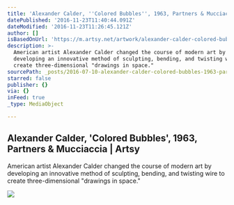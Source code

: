 ```yaml
---
title: 'Alexander Calder, ''Colored Bubbles'', 1963, Partners & Mucciaccia | Artsy'
datePublished: '2016-11-23T11:40:44.091Z'
dateModified: '2016-11-23T11:26:45.121Z'
author: []
isBasedOnUrl: 'https://m.artsy.net/artwork/alexander-calder-colored-bubbles'
description: >-
  American artist Alexander Calder changed the course of modern art by
  developing an innovative method of sculpting, bending, and twisting wire to
  create three-dimensional "drawings in space."
sourcePath: _posts/2016-07-10-alexander-calder-colored-bubbles-1963-partners-and-muccia.md
starred: false
publisher: {}
via: {}
inFeed: true
_type: MediaObject

---
```

<article style=""><h1>Alexander Calder, 'Colored Bubbles', 1963, Partners &amp; Mucciaccia | Artsy</h1><p>American artist Alexander Calder changed the course of modern art by developing an innovative method of sculpting, bending, and twisting wire to create three-dimensional "drawings in space."</p><img src="https://d32dm0rphc51dk.cloudfront.net/B_h7XtS9SdMmzoL_trKdEA/large.jpg" /></article>